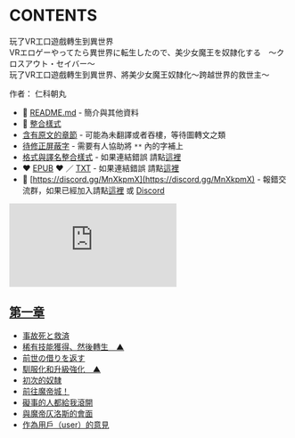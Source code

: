 # CONTENTS

玩了VR工口遊戲轉生到異世界  
VRエロゲーやってたら異世界に転生したので、美少女魔王を奴隷化する　〜クロスアウト・セイバー〜  
玩了VR工口遊戲轉生到異世界、將美少女魔王奴隸化〜跨越世界的救世主〜  

作者： 仁科朝丸  



- :closed_book: [README.md](README.md) - 簡介與其他資料
- :pencil: [整合樣式](%E6%95%B4%E5%90%88%E6%A8%A3%E5%BC%8F.md)
- [含有原文的章節](ja.md) - 可能為未翻譯或者吞樓，等待圖轉文之類
- [待修正屏蔽字](%E5%BE%85%E4%BF%AE%E6%AD%A3%E5%B1%8F%E8%94%BD%E5%AD%97.md) - 需要有人協助將 `**` 內的字補上
- [格式與譯名整合樣式](https://github.com/bluelovers/node-novel/blob/master/lib/locales/%E7%8E%A9%E4%BA%86VR%E5%B7%A5%E5%8F%A3%E9%81%8A%E6%88%B2%E8%BD%89%E7%94%9F%E5%88%B0%E7%95%B0%E4%B8%96%E7%95%8C.ts) - 如果連結錯誤 請點[這裡](https://github.com/bluelovers/node-novel/blob/master/lib/locales/)
-  :heart: [EPUB](https://gitlab.com/demonovel/epub-txt/blob/master/syosetu_out/%E7%8E%A9%E4%BA%86VR%E5%B7%A5%E5%8F%A3%E9%81%8A%E6%88%B2%E8%BD%89%E7%94%9F%E5%88%B0%E7%95%B0%E4%B8%96%E7%95%8C%E3%80%81%E5%B0%87%E7%BE%8E%E5%B0%91%E5%A5%B3%E9%AD%94%E7%8E%8B%E5%A5%B4%E9%9A%B8%E5%8C%96%E3%80%9C%E8%B7%A8%E8%B6%8A%E4%B8%96%E7%95%8C%E7%9A%84%E6%95%91%E4%B8%96%E4%B8%BB%E3%80%9C.epub) :heart:  ／ [TXT](https://gitlab.com/demonovel/epub-txt/blob/master/syosetu_out/out/%E7%8E%A9%E4%BA%86VR%E5%B7%A5%E5%8F%A3%E9%81%8A%E6%88%B2%E8%BD%89%E7%94%9F%E5%88%B0%E7%95%B0%E4%B8%96%E7%95%8C%E3%80%81%E5%B0%87%E7%BE%8E%E5%B0%91%E5%A5%B3%E9%AD%94.out.txt) - 如果連結錯誤 請點[這裡](https://gitlab.com/demonovel/epub-txt/blob/master/syosetu_out/syosetu_out)
- :mega: [https://discord.gg/MnXkpmX](https://discord.gg/MnXkpmX) - 報錯交流群，如果已經加入請點[這裡](https://discordapp.com/channels/467794087769014273/467794088285175809) 或 [Discord](https://discordapp.com/channels/@me)


![導航目錄](https://chart.apis.google.com/chart?cht=qr&chs=150x150&chl=https://gitlab.com/novel-group/txt-source/blob/master/syosetu_out/玩了VR工口遊戲轉生到異世界/導航目錄.md "導航目錄")




## [第一章](00000_%E7%AC%AC%E4%B8%80%E7%AB%A0)

- [事故死と救済](00000_%E7%AC%AC%E4%B8%80%E7%AB%A0/00010_%E4%BA%8B%E6%95%85%E6%AD%BB%E3%81%A8%E6%95%91%E6%B8%88.txt)
- [稀有技能獲得、然後轉生　▲](00000_%E7%AC%AC%E4%B8%80%E7%AB%A0/00020_%E7%A8%80%E6%9C%89%E6%8A%80%E8%83%BD%E7%8D%B2%E5%BE%97%E3%80%81%E7%84%B6%E5%BE%8C%E8%BD%89%E7%94%9F%E3%80%80%E2%96%B2.txt)
- [前世の借りを返す](00000_%E7%AC%AC%E4%B8%80%E7%AB%A0/00030_%E5%89%8D%E4%B8%96%E3%81%AE%E5%80%9F%E3%82%8A%E3%82%92%E8%BF%94%E3%81%99.txt)
- [馴服化和升級強化　▲](00000_%E7%AC%AC%E4%B8%80%E7%AB%A0/00040_%E9%A6%B4%E6%9C%8D%E5%8C%96%E5%92%8C%E5%8D%87%E7%B4%9A%E5%BC%B7%E5%8C%96%E3%80%80%E2%96%B2.txt)
- [初次的奴隸](00000_%E7%AC%AC%E4%B8%80%E7%AB%A0/00050_%E5%88%9D%E6%AC%A1%E7%9A%84%E5%A5%B4%E9%9A%B8.txt)
- [前往魔帝城！](00000_%E7%AC%AC%E4%B8%80%E7%AB%A0/00060_%E5%89%8D%E5%BE%80%E9%AD%94%E5%B8%9D%E5%9F%8E%EF%BC%81.txt)
- [礙事的人都給我滾開](00000_%E7%AC%AC%E4%B8%80%E7%AB%A0/00070_%E7%A4%99%E4%BA%8B%E7%9A%84%E4%BA%BA%E9%83%BD%E7%B5%A6%E6%88%91%E6%BB%BE%E9%96%8B.txt)
- [與魔帝仄洛斯的會面](00000_%E7%AC%AC%E4%B8%80%E7%AB%A0/00080_%E8%88%87%E9%AD%94%E5%B8%9D%E4%BB%84%E6%B4%9B%E6%96%AF%E7%9A%84%E6%9C%83%E9%9D%A2.txt)
- [作為用戶（user）的意見](00000_%E7%AC%AC%E4%B8%80%E7%AB%A0/00090_%E4%BD%9C%E7%82%BA%E7%94%A8%E6%88%B6%EF%BC%88user%EF%BC%89%E7%9A%84%E6%84%8F%E8%A6%8B.txt)

